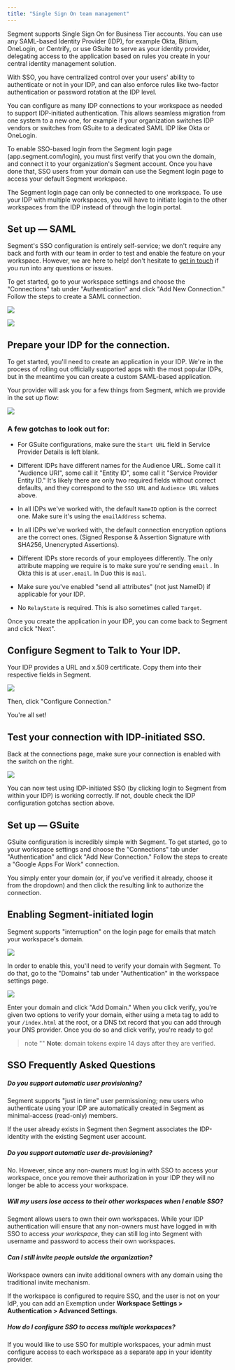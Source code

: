 ```yaml
---
title: "Single Sign On team management"
---
```


Segment supports Single Sign On for Business Tier accounts. You can use any SAML-based Identity Provider (IDP), for example Okta, Bitium, OneLogin, or Centrify, or use GSuite to serve as your identity provider, delegating access to the application based on rules you create in your central identity management solution.

With SSO, you have centralized control over your users' ability to authenticate or not in your IDP, and can also enforce rules like two-factor authentication or password rotation at the IDP level.

You can configure as many IDP connections to your workspace as needed to support IDP-initiated authentication. This allows seamless migration from one system to a new one, for example if your organization switches IDP vendors or switches from GSuite to a dedicated SAML IDP like Okta or OneLogin.

To enable SSO-based login from the Segment login page (app.segment.com/login), you must first verify that you own the domain, and connect it to your organization's Segment account. Once you have done that, SSO users from your domain can use the Segment login page to access your default Segment workspace.

The Segment login page can only be connected to one workspace. To use your IDP with multiple workspaces, you will have to initiate login to the other workspaces from the IDP instead of through the login portal.

## Set up — SAML

Segment's SSO configuration is entirely self-service; we don't require any back and forth with our team in order to test and enable the feature on your workspace. However, we are here to help! don't hesitate to [get in touch](https://segment.com/help/contact/) if you run into any questions or issues.

To get started, go to your workspace settings and choose the "Connections" tab under "Authentication" and click "Add New Connection." Follow the steps to create a SAML connection.

![](images/asset_JR9CRr6f.png)

![](images/asset_XCyMZpwo.png)

## Prepare your IDP for the connection.

To get started, you'll need to create an application in your IDP. We're in the process of rolling out officially supported apps with the most popular IDPs, but in the meantime you can create a custom SAML-based application.

Your provider will ask you for a few things from Segment, which we provide in the set up flow:

![](images/asset_RRAJ92MY.png)

### A few gotchas to look out for:

- For GSuite configurations, make sure the `Start URL` field in Service Provider Details is left blank.

- Different IDPs have different names for the Audience URL. Some call it "Audience URI", some call it "Entity ID", some call it "Service Provider Entity ID." It's likely there are only two required fields without correct defaults, and they correspond to the `SSO URL` and `Audience URL` values above.

- In all IDPs we've worked with, the default `NameID` option is the correct one. Make sure it's using the `emailAddress` schema.

- In all IDPs we've worked with, the default connection encryption options are the correct ones. (Signed Response & Assertion Signature with SHA256, Unencrypted Assertions).

- Different IDPs store records of your employees differently. The only attribute mapping we require is to make sure you're sending `email` . In Okta this is at `user.email`. In Duo this is `mail`.

- Make sure you've enabled "send all attributes" (not just NameID) if applicable for your IDP.

- No `RelayState` is required. This is also sometimes called `Target`.

Once you create the application in your IDP, you can come back to Segment and click "Next".

## Configure Segment to Talk to Your IDP.

Your IDP provides a URL and x.509 certificate. Copy them into their respective fields in Segment.

![](images/asset_s19XDgWX.png)

Then, click "Configure Connection."

You're all set!

## Test your connection with IDP-initiated SSO.

Back at the connections page, make sure your connection is enabled with the switch on the right.

![](images/asset_SNxN4JhO.png)

You can now test using IDP-initiated SSO (by clicking login to Segment from within your IDP) is working correctly. If not, double check the IDP configuration gotchas section above.

## Set up — GSuite

GSuite configuration is incredibly simple with Segment. To get started, go to your workspace settings and choose the "Connections" tab under "Authentication" and click "Add New Connection." Follow the steps to create a "Google Apps For Work" connection.

You simply enter your domain (or, if you've verified it already, choose it from the dropdown) and then click the resulting link to authorize the connection.

## Enabling Segment-initiated login

Segment supports "interruption" on the login page for emails that match your workspace's domain.

![](images/asset_IC593KEZ.gif)

In order to enable this, you'll need to verify your domain with Segment. To do that, go to the "Domains" tab under "Authentication" in the workspace settings page.

![](images/asset_MSaDZk2f.png)

Enter your domain and click "Add Domain." When you click verify, you're given two options to verify your domain, either using a meta tag to add to your `/index.html` at the root, or a DNS txt record that you can add through your DNS provider. Once you do so and click verify, you're ready to go!


> note ""
> **Note**: domain tokens expire 14 days after they are verified.

## SSO Frequently Asked Questions

##### Do you support automatic user provisioning?

Segment supports "just in time" user permissioning; new users who authenticate using your IDP are automatically created in Segment as minimal-access (read-only) members.

If the user already exists in Segment then Segment associates the IDP-identity with the existing Segment user account.

##### Do you support automatic user de-provisioning?

No. However, since any non-owners must log in with SSO to access your workspace, once you remove their authorization in your IDP they will no longer be able to access your workspace.

##### Will my users lose access to their other workspaces when I enable SSO?

Segment allows users to own their own workspaces. While your IDP authentication will ensure that any non-owners must have logged in with SSO to access _your workspace_, they can still log into Segment with username and password to access their own workspaces.

##### Can I still invite people outside the organization?

Workspace owners can invite additional owners with any domain using the traditional invite mechanism.

If the workspace is configured to require SSO, and the user is not on your IdP, you can add an Exemption under **Workspace Settings > Authentication > Advanced Settings**.

##### How do I configure SSO to access multiple workspaces?

If you would like to use SSO for multiple workspaces, your admin must configure access to each workspace as a separate app in your identity provider.
